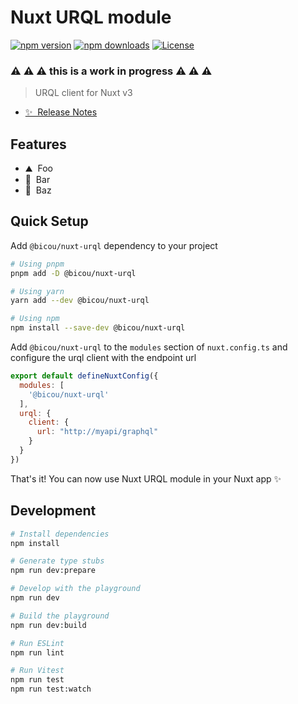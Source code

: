 # Nuxt URQL module

[![npm version][npm-version-src]][npm-version-href]
[![npm downloads][npm-downloads-src]][npm-downloads-href]
[![License][license-src]][license-href]

### :warning: :warning: :warning: this is a work in progress :warning: :warning: :warning:

> URQL client for Nuxt v3

- [✨ &nbsp;Release Notes](/CHANGELOG.md)
<!-- - [📖 &nbsp;Documentation](https://example.com) -->

## Features

<!-- Highlight some of the features your module provide here -->
- ⛰ &nbsp;Foo
- 🚠 &nbsp;Bar
- 🌲 &nbsp;Baz

## Quick Setup

Add `@bicou/nuxt-urql` dependency to your project

```bash
# Using pnpm
pnpm add -D @bicou/nuxt-urql

# Using yarn
yarn add --dev @bicou/nuxt-urql

# Using npm
npm install --save-dev @bicou/nuxt-urql
```

Add `@bicou/nuxt-urql` to the `modules` section of `nuxt.config.ts` and
configure the urql client with the endpoint url


```js
export default defineNuxtConfig({
  modules: [
    '@bicou/nuxt-urql'
  ],
  urql: {
    client: {
      url: "http://myapi/graphql"
    }
  }
})
```

That's it! You can now use Nuxt URQL module in your Nuxt app ✨

## Development

```bash
# Install dependencies
npm install

# Generate type stubs
npm run dev:prepare

# Develop with the playground
npm run dev

# Build the playground
npm run dev:build

# Run ESLint
npm run lint

# Run Vitest
npm run test
npm run test:watch
```

<!-- Badges -->
[npm-version-src]: https://img.shields.io/npm/v/@bicou/nuxt-urql/latest.svg?style=flat&colorA=18181B&colorB=28CF8D
[npm-version-href]: https://npmjs.com/package/@bicou/nuxt-urql

[npm-downloads-src]: https://img.shields.io/npm/dm/@bicou/nuxt-urql.svg?style=flat&colorA=18181B&colorB=28CF8D
[npm-downloads-href]: https://npmjs.com/package/@bicou/nuxt-urql

[license-src]: https://img.shields.io/npm/l/@bicou/nuxt-urql.svg?style=flat&colorA=18181B&colorB=28CF8D
[license-href]: https://npmjs.com/package/@bicou/nuxt-urql
